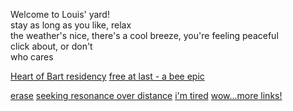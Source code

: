 Welcome to Louis' yard!  
stay as long as you like, relax  
the weather's nice, there's a cool breeze, you're feeling peaceful  
click about, or don't  
who cares   

<section class="lawn">
 
[Heart of Bart residency](./heartofbart.html)
[free at last - a bee epic](./finallybeefree/)
<!-- [ask an orange](./wronganswer.html) -->
[erase](../erase)
[seeking resonance over distance](../resonance)
[i'm tired](../godiamtired)
[wow...more links!](../chain)

</section>

<script>
    document.querySelectorAll('.lawn a').forEach((el) => {
        el.after(aBladeOfGrass());
        scatter(el);
    })
    function aBladeOfGrass(){
        let grass = ["g","r","a","s","s",",,,","'''","...","*","~"]
        let blade = document.createElement('p')
        blade.className = "grass";
        blade.innerHTML = grass[Math.floor(Math.random()*grass.length)]
        scatter(blade);
        return blade    
    }
    function scatter(el){
        el.style.display = "table";
        el.style.width = "auto";
        el.style.position = "relative";
        el.style.left = (Math.random() * (100 - ((el.clientWidth / window.innerWidth)*100))) + "%";
    }
</script>